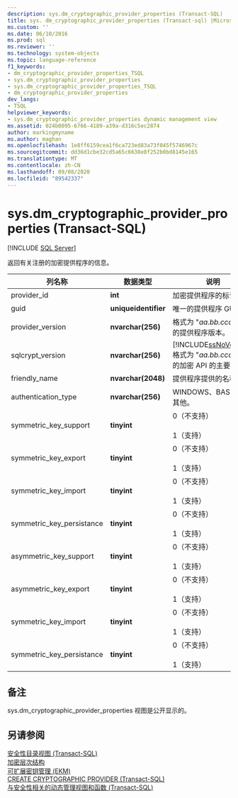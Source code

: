 ```yaml
---
description: sys.dm_cryptographic_provider_properties (Transact-SQL)
title: sys. dm_cryptographic_provider_properties (Transact-sql) |Microsoft Docs
ms.custom: ''
ms.date: 06/10/2016
ms.prod: sql
ms.reviewer: ''
ms.technology: system-objects
ms.topic: language-reference
f1_keywords:
- dm_cryptographic_provider_properties_TSQL
- sys.dm_cryptographic_provider_properties
- sys.dm_cryptographic_provider_properties_TSQL
- dm_cryptographic_provider_properties
dev_langs:
- TSQL
helpviewer_keywords:
- sys.dm_cryptographic_provider_properties dynamic management view
ms.assetid: 024b0095-6766-4189-a39a-d316c5ec2874
author: markingmyname
ms.author: maghan
ms.openlocfilehash: 1e8ff6159cea1f6ca723ed83a73f045f5746967c
ms.sourcegitcommit: dd36d1cbe32cd5a65c6638e8f252b0bd8145e165
ms.translationtype: MT
ms.contentlocale: zh-CN
ms.lasthandoff: 09/08/2020
ms.locfileid: "89542337"
---
```

# <a name="sysdm_cryptographic_provider_properties-transact-sql"></a>sys.dm_cryptographic_provider_properties (Transact-SQL)
[!INCLUDE [SQL Server](../../includes/applies-to-version/sqlserver.md)]

  返回有关注册的加密提供程序的信息。  
  
 
|列名称|数据类型|说明|  
|-----------------|---------------|-----------------|  
|provider_id|**int**|加密提供程序的标识号。|  
|guid|**uniqueidentifier**|唯一的提供程序 GUID。|  
|provider_version|**nvarchar(256)**|格式为 "*aa.bb.cccc.dd*" 的提供程序版本。|  
|sqlcrypt_version|**nvarchar(256)**|[!INCLUDE[ssNoVersion](../../includes/ssnoversion-md.md)]格式为 "*aa.bb.cccc.dd*" 的加密 API 的主要版本。|  
|friendly_name|**nvarchar(2048)**|提供程序提供的名称。|  
|authentication_type|**nvarchar(256)**|WINDOWS、BASIC 或其他。|  
|symmetric_key_support|**tinyint**|0（不支持）<br /><br /> 1（支持）|  
|symmetric_key_export|**tinyint**|0（不支持）<br /><br /> 1（支持）|  
|symmetric_key_import|**tinyint**|0（不支持）<br /><br /> 1（支持）|  
|symmetric_key_persistance|**tinyint**|0（不支持）<br /><br /> 1（支持）|  
|asymmetric_key_support|**tinyint**|0（不支持）<br /><br /> 1（支持）|  
|asymmetric_key_export|**tinyint**|0（不支持）<br /><br /> 1（支持）|  
|symmetric_key_import|**tinyint**|0（不支持）<br /><br /> 1（支持）|  
|symmetric_key_persistance|**tinyint**|0（不支持）<br /><br /> 1（支持）|  
  
## <a name="remarks"></a>备注  
 sys.dm_cryptographic_provider_properties 视图是公开显示的。  
  
## <a name="see-also"></a>另请参阅  
 [安全性目录视图 (Transact-SQL)](../../relational-databases/system-catalog-views/security-catalog-views-transact-sql.md)   
 [加密层次结构](../../relational-databases/security/encryption/encryption-hierarchy.md)   
 [可扩展密钥管理 &#40;EKM&#41;](../../relational-databases/security/encryption/extensible-key-management-ekm.md)   
 [CREATE CRYPTOGRAPHIC PROVIDER &#40;Transact-SQL&#41;](../../t-sql/statements/create-cryptographic-provider-transact-sql.md)   
 [与安全性相关的动态管理视图和函数 (Transact-SQL)](../../relational-databases/system-dynamic-management-views/security-related-dynamic-management-views-and-functions-transact-sql.md)  
  
  
